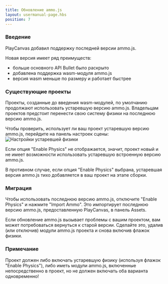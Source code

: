 ```yaml
---
title: Обновление ammo.js
layout: usermanual-page.hbs
position: 7
---
```


### Введение

PlayCanvas добавил поддержку последней версии ammo.js.

Новая версия имеет ряд преимуществ:
* больше основного API Bullet было раскрыто
* добавлена поддержка wasm-модуля ammo.js
* версия wasm меньше по размеру и работает быстрее

### Существующие проекты

Проекты, созданные до введения wasm-модулей, по умолчанию продолжают использовать устаревшую версию ammo.js. Владельцам проектов предстоит перенести свою систему физики на последнюю версию ammo.js.

Чтобы проверить, использует ли ваш проект устаревшую версию ammo.js, перейдите на панель настроек сцены:
![Настройки устаревшей физики][1]

Если опция "Enable Physics" не отображается, значит, проект новый и не имеет возможности использовать устаревшую встроенную версию ammo.js.

В противном случае, если опция "Enable Physics" выбрана, устаревшая версия ammo.js тихо добавляется в ваш проект на этапе сборки.

### Миграция

Чтобы использовать последнюю версию ammo.js, отключите "Enable Physics" и нажмите "Import Ammo". Это импортирует последнюю версию ammo.js, предоставленную PlayCanvas, в панель Assets.

Если обновление ammo.js вызывает проблемы с вашим проектом, вам может потребоваться вернуться к старой версии. Сделайте это, удалив (или отключив) модули ammo.js проекта и снова включив флажок физики.

### Примечание

Проект должен либо включать устаревшую физику (используя флажок "Enable Physics"), либо иметь модули ammo.js, включенные непосредственно в проект, но не должен включать оба варианта одновременно!

[1]: /images/user-manual/physics/physics-legacy-settings.png
